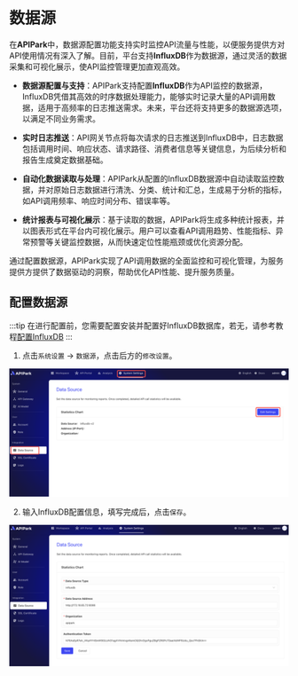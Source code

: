 # 数据源

在**APIPark**中，数据源配置功能支持实时监控API流量与性能，以便服务提供方对API使用情况有深入了解。目前，平台支持**InfluxDB**作为数据源，通过灵活的数据采集和可视化展示，使API监控管理更加直观高效。

* **数据源配置与支持**：APIPark支持配置**InfluxDB**作为API监控的数据源，InfluxDB凭借其高效的时序数据处理能力，能够实时记录大量的API调用数据，适用于高频率的日志推送需求。未来，平台还将支持更多的数据源选项，以满足不同业务需求。

* **实时日志推送**：API网关节点将每次请求的日志推送到InfluxDB中，日志数据包括调用时间、响应状态、请求路径、消费者信息等关键信息，为后续分析和报告生成奠定数据基础。

* **自动化数据读取与处理**：APIPark从配置的InfluxDB数据源中自动读取监控数据，并对原始日志数据进行清洗、分类、统计和汇总，生成易于分析的指标，如API调用频率、响应时间分布、错误率等。

* **统计报表与可视化展示**：基于读取的数据，APIPark将生成多种统计报表，并以图表形式在平台内可视化展示。用户可以查看API调用趋势、性能指标、异常预警等关键监控数据，从而快速定位性能瓶颈或优化资源分配。

通过配置数据源，APIPark实现了API调用数据的全面监控和可视化管理，为服务提供方提供了数据驱动的洞察，帮助优化API性能、提升服务质量。

## 配置数据源

:::tip
在进行配置前，您需要配置安装并配置好InfluxDB数据库，若无，请参考教程[配置InfluxDB](../deploy.md#配置influxdb)
:::

1. 点击`系统设置` -> `数据源`，点击后方的`修改设置`。

![](images/2024-10-28/6fee0a6a495dd86e37dd85e80a615bd502c491135e86a2a1f22d5b1d521e2e11.png)  


2. 输入InfluxDB配置信息，填写完成后，点击`保存`。

![](images/2024-10-28/5985ee9dbab41083602142a853628dcd7af7a9f6c906674a409f4e712e868e7a.png)  
